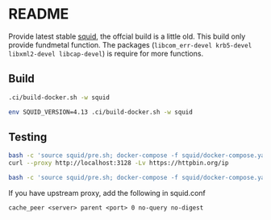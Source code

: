 # README

Provide latest stable [squid](http://www.squid-cache.org), the offcial build is a little old.
This build only provide fundmetal function.
The packages (`libcom_err-devel krb5-devel libxml2-devel libcap-devel`) is require for more functions.

## Build

```bash
.ci/build-docker.sh -w squid

env SQUID_VERSION=4.13 .ci/build-docker.sh -w squid
```

## Testing

```bash
bash -c 'source squid/pre.sh; docker-compose -f squid/docker-compose.yaml up -d'
curl --proxy http://localhost:3128 -Lv https://httpbin.org/ip

bash -c 'source squid/pre.sh; docker-compose -f squid/docker-compose.yaml down -v'
```

If you have upstream proxy, add the following in squid.conf

```text
cache_peer <server> parent <port> 0 no-query no-digest
```
